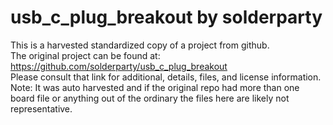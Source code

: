 
# usb_c_plug_breakout by solderparty  
This is a harvested standardized copy of a project from github.  
The original project can be found at:  
https://github.com/solderparty/usb_c_plug_breakout  
Please consult that link for additional, details, files, and license information.  
Note: It was auto harvested and if the original repo had more than one board file or anything out of the ordinary the files here are likely not representative.  
    